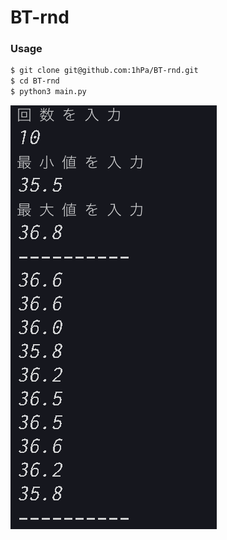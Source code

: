 # BT-rnd

### Usage
```bash
$ git clone git@github.com:1hPa/BT-rnd.git
$ cd BT-rnd
$ python3 main.py
```
![demonstration](image/demonstration.png)
